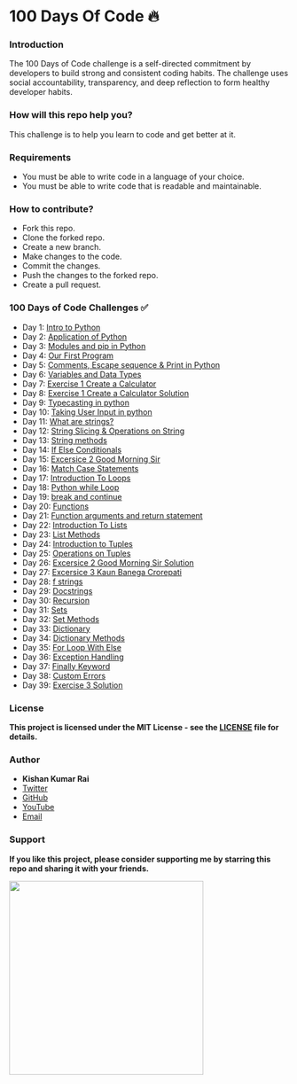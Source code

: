 # 100 Days Of Code 🔥

### Introduction

The 100 Days of Code challenge is a self-directed commitment by developers to build strong and consistent coding habits. The challenge uses social accountability, transparency, and deep reflection to form healthy developer habits.

### How will this repo help you?

This challenge is to help you learn to code and get better at it.

### Requirements

* You must be able to write code in a language of your choice.
* You must be able to write code that is readable and maintainable.

### How to contribute?

* Fork this repo.
* Clone the forked repo.
* Create a new branch.
* Make changes to the code.
* Commit the changes.
* Push the changes to the forked repo.
* Create a pull request.

### 100 Days of Code Challenges ✅

- Day 1: [Intro to Python](https://github.com/kishanrajput23/100-Days-Of-Code/tree/main/Day_01)
- Day 2: [Application of Python](https://github.com/kishanrajput23/100-Days-Of-Code/tree/main/Day_02)
- Day 3: [Modules and pip in Python](https://github.com/kishanrajput23/100-Days-Of-Code/tree/main/Day_03)
- Day 4: [Our First Program](https://github.com/kishanrajput23/100-Days-Of-Code/tree/main/Day_04)
- Day 5: [Comments, Escape sequence & Print in Python](https://github.com/kishanrajput23/100-Days-Of-Code/tree/main/Day_05)
- Day 6: [Variables and Data Types](https://github.com/kishanrajput23/100-Days-Of-Code/tree/main/Day_06)
- Day 7: [Exercise 1 Create a Calculator](https://github.com/kishanrajput23/100-Days-Of-Code/tree/main/Day_07)
- Day 8: [Exercise 1 Create a Calculator Solution](https://github.com/kishanrajput23/100-Days-Of-Code/tree/main/Day_08)
- Day 9: [Typecasting in python](https://github.com/kishanrajput23/100-Days-Of-Code/tree/main/Day_09)
- Day 10: [Taking User Input in python](https://github.com/kishanrajput23/100-Days-Of-Code/tree/main/Day_10)
- Day 11: [What are strings?](https://github.com/kishanrajput23/100-Days-Of-Code/tree/main/Day_11)
- Day 12: [String Slicing & Operations on String](https://github.com/kishanrajput23/100-Days-Of-Code/tree/main/Day_12)
- Day 13: [String methods](https://github.com/kishanrajput23/100-Days-Of-Code/tree/main/Day_13)
- Day 14: [If Else Conditionals](https://github.com/kishanrajput23/100-Days-Of-Code/tree/main/Day_14)
- Day 15: [Excersice 2 Good Morning Sir](https://github.com/kishanrajput23/100-Days-Of-Code/tree/main/Day_15)
- Day 16: [Match Case Statements](https://github.com/kishanrajput23/100-Days-Of-Code/tree/main/Day_16)
- Day 17: [Introduction To Loops](https://github.com/kishanrajput23/100-Days-Of-Code/tree/main/Day_17)
- Day 18: [Python while Loop](https://github.com/kishanrajput23/100-Days-Of-Code/tree/main/Day_18)
- Day 19: [break and continue](https://github.com/kishanrajput23/100-Days-Of-Code/tree/main/Day_19)
- Day 20: [Functions](https://github.com/kishanrajput23/100-Days-Of-Code/tree/main/Day_20)
- Day 21: [Function arguments and return statement](https://github.com/kishanrajput23/100-Days-Of-Code/tree/main/Day_21)
- Day 22: [Introduction To Lists](https://github.com/kishanrajput23/100-Days-Of-Code/tree/main/Day_22)
- Day 23: [List Methods](https://github.com/kishanrajput23/100-Days-Of-Code/tree/main/Day_23)
- Day 24: [Introduction to Tuples](https://github.com/kishanrajput23/100-Days-Of-Code/tree/main/Day_24)
- Day 25: [Operations on Tuples](https://github.com/kishanrajput23/100-Days-Of-Code/tree/main/Day_25)
- Day 26: [Excersice 2 Good Morning Sir Solution](https://github.com/kishanrajput23/100-Days-Of-Code/tree/main/Day_26)
- Day 27: [Excersice 3 Kaun Banega Crorepati](https://github.com/kishanrajput23/100-Days-Of-Code/tree/main/Day_27)
- Day 28: [f strings](https://github.com/kishanrajput23/100-Days-Of-Code/tree/main/Day_28)
- Day 29: [Docstrings](https://github.com/kishanrajput23/100-Days-Of-Code/tree/main/Day_29)
- Day 30: [Recursion](https://github.com/kishanrajput23/100-Days-Of-Code/tree/main/Day_30)
- Day 31: [Sets](https://github.com/kishanrajput23/100-Days-Of-Code/tree/main/Day_31)
- Day 32: [Set Methods](https://github.com/kishanrajput23/100-Days-Of-Code/tree/main/Day_32)
- Day 33: [Dictionary](https://github.com/kishanrajput23/100-Days-Of-Code/tree/main/Day_33)
- Day 34: [Dictionary Methods](https://github.com/kishanrajput23/100-Days-Of-Code/tree/main/Day_34)
- Day 35: [For Loop With Else](https://github.com/kishanrajput23/100-Days-Of-Code/tree/main/Day_35)
- Day 36: [Exception Handling](https://github.com/kishanrajput23/100-Days-Of-Code/tree/main/Day_36)
- Day 37: [Finally Keyword](https://github.com/kishanrajput23/100-Days-Of-Code/tree/main/Day_37)
- Day 38: [Custom Errors](https://github.com/kishanrajput23/100-Days-Of-Code/tree/main/Day_38)
- Day 39: [Exercise 3 Solution](https://github.com/kishanrajput23/100-Days-Of-Code/tree/main/Day_39)

### License

**This project is licensed under the MIT License - see the [LICENSE](/LICENSE) file for details.**

### Author

* **Kishan Kumar Rai**
* [Twitter](https://twitter.com/kishan_rajput23)
* [GitHub](https://github.com/kishanrajput23)
* [YouTube](https://www.youtube.com/@CodingBuddies)
* [Email](mailto:kishan.rai99693@gmail.com)

### Support

**If you like this project, please consider supporting me by starring this repo and sharing it with your friends.**

<img src= "https://octodex.github.com/images/collabocats.jpg" width="350">


